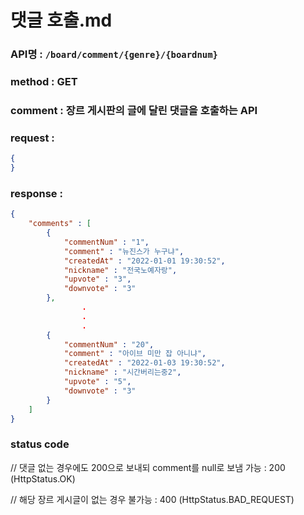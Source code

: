 # 댓글 호출.md
### API명 : `/board/comment/{genre}/{boardnum}`

### method : GET

### comment : 장르 게시판의 글에 달린 댓글을 호출하는 API

### request :
~~~json
{ 
}
~~~

### response :
~~~json
{
    "comments" : [
        {
            "commentNum" : "1",
            "comment" : "뉴진스가 누구냐",
            "createdAt" : "2022-01-01 19:30:52",
            "nickname" : "전국노예자랑",
            "upvote" : "3",
            "downvote" : "3"
        },
                .
                .
                .
        {
            "commentNum" : "20",
            "comment" : "아이브 미만 잡 아니냐",
            "createdAt" : "2022-01-03 19:30:52",
            "nickname" : "시간버리는중2",
            "upvote" : "5",
            "downvote" : "3"
        }
    ]    
}
~~~
### status code
// 댓글 없는 경우에도 200으로 보내되 comment를 null로 보냄
가능 : 200 (HttpStatus.OK)

// 해당 장르 게시글이 없는 경우
불가능 : 400 (HttpStatus.BAD_REQUEST)
